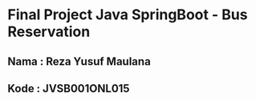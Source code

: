# Final Project Java SpringBoot - Bus Reservation

## Nama : Reza Yusuf Maulana
## Kode : JVSB001ONL015

